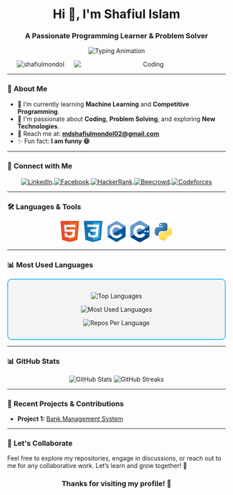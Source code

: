 <h1 align="center">Hi 👋, I'm Shafiul Islam</h1>
<h3 align="center">A Passionate Programming Learner & Problem Solver</h3>

<p align="center">
  <img src="https://readme-typing-svg.herokuapp.com?font=Fira+Code&weight=600&size=24&duration=4000&pause=1000&color=36BCF7&center=true&vCenter=true&width=500&lines=Hi+there,+this+is+Shafiul+Islam.;Welcome+to+my+GitHub!;Let's+Code+Together!" alt="Typing Animation">
</p>

<p align="center">
  <img align="right" alt="Coding" width="350" src="https://cdn.dribbble.com/users/1162077/screenshots/3848914/programmer.gif">
</p>

<p align="center"> <img src="https://komarev.com/ghpvc/?username=shafiul-p&label=Profile%20views&color=0e75b6&style=flat" alt="shafiulmondol" /> </p>

---

### 🚀 **About Me**
- 🧧 I’m currently learning **Machine Learning** and **Competitive Programming**.
- 🌱 I'm passionate about **Coding**, **Problem Solving**, and exploring **New Technologies**.
- 👯️ Reach me at: **mdshafiulmondol02@gmail.com**
- ✨ Fun fact: **I am funny 😆**

---

### 🔗 **Connect with Me**

<p align="center">
  <a href="https://linkedin.com/in/md-shafiul-islam" target="blank">
    <img align="center" src="https://raw.githubusercontent.com/rahuldkjain/github-profile-readme-generator/master/src/images/icons/Social/linked-in-alt.svg" alt="LinkedIn" height="30" width="40" />
  </a>
  <a href="https://fb.com/শাফিউল-মন্ডল" target="blank">
    <img align="center" src="https://raw.githubusercontent.com/rahuldkjain/github-profile-readme-generator/master/src/images/icons/Social/facebook.svg" alt="Facebook" height="30" width="40" />
  </a>
  <a href="https://www.hackerrank.com/profile/mdshafiulmondol1" target="blank">
    <img align="center" src="https://raw.githubusercontent.com/rahuldkjain/github-profile-readme-generator/master/src/images/icons/Social/hackerrank.svg" alt="HackerRank" height="30" width="40" />
  </a>
  <a href="https://judge.beecrowd.com/en/profile/908487" target="blank">
    <img align="center" src="https://raw.githubusercontent.com/rahuldkjain/github-profile-readme-generator/master/src/images/icons/Social/codeforces.svg" alt="Beecrowd" height="30" width="40" />
  </a>
  <a href="https://codeforces.com/profile/ShafiulM" target="blank">
    <img align="center" src="https://raw.githubusercontent.com/rahuldkjain/github-profile-readme-generator/master/src/images/icons/Social/codeforces.svg" alt="Codeforces" height="30" width="40" />
  </a>
</p>

---

### 🛠️ **Languages & Tools**

<p align="center">
  <img src="https://raw.githubusercontent.com/devicons/devicon/master/icons/html5/html5-original.svg" alt="HTML" width="50" height="50"/>
  <img src="https://raw.githubusercontent.com/devicons/devicon/master/icons/css3/css3-original.svg" alt="CSS" width="50" height="50"/>
  <img src="https://raw.githubusercontent.com/devicons/devicon/master/icons/c/c-original.svg" alt="C" width="50" height="50"/>
  <img src="https://raw.githubusercontent.com/devicons/devicon/master/icons/cplusplus/cplusplus-original.svg" alt="C++" width="50" height="50"/>
  <img src="https://raw.githubusercontent.com/devicons/devicon/master/icons/python/python-original.svg" alt="Python" width="50" height="50"/>
</p>

---

### 📊 **Most Used Languages**

<div align="center" style="border: 2px solid #36BCF7; padding: 15px; border-radius: 10px; background-color: #f4f4f4;">
 
  <p>
    <img src="https://github-readme-stats.vercel.app/api/top-langs/?username=shafiulmondol&theme=transparent&hide_border=true" alt="Top Languages"/>
  </p>
  <p>
    <img src="https://github-profile-summary-cards.vercel.app/api/cards/most-commit-language?username=shafiulmondol&theme=github_dark" alt="Most Used Languages"/>
  </p>
  <p>
    <img src="https://github-profile-summary-cards.vercel.app/api/cards/repos-per-language?username=shafiulmondol&theme=github_dark" alt="Repos Per Language"/>
  </p>
</div>

---

### 📊 **GitHub Stats**

<div align="center">
  <img src="https://github-readme-stats.vercel.app/api?username=shafiulmondol&show_icons=true&theme=transparent&include_all_commits=true&count_private=true" alt="GitHub Stats" width="45%"/>
  <img src="https://github-readme-streak-stats.herokuapp.com/?user=shafiulmondol&theme=transparent&hide_border=true" alt="GitHub Streaks" width="45%"/>
</div>

---

### 🎯 **Recent Projects & Contributions**

- **Project 1:** [Bank Management System](https://github.com/shafiulmondol/Bank-management-system)

---

### 💬 **Let's Collaborate**

Feel free to explore my repositories, engage in discussions, or reach out to me for any collaborative work. Let’s learn and grow together! 🙌

<h3 align="center">Thanks for visiting my profile! 🙏</h3>
